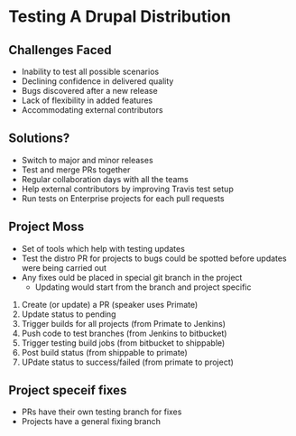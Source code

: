 # Testing A Drupal Distribution

## Challenges Faced

- Inability to test all possible scenarios
- Declining confidence in delivered quality
- Bugs discovered after a new release
- Lack of flexibility in added features
- Accommodating external contributors

## Solutions?

- Switch to major and minor releases
- Test and merge PRs together
- Regular collaboration days with all the teams
- Help external contributors by improving Travis test setup
- Run tests on Enterprise projects for each pull requests

## Project Moss

- Set of tools which help with testing updates
- Test the distro PR for projects to bugs could be spotted before updates were being carried out
- Any fixes ould be placed in special git branch in the project
  - Updating would start from the branch and project specific

1. Create (or update) a PR (speaker uses Primate)
1. Update status to pending
1. Trigger builds for all projects (from Primate to Jenkins)
1. Push code to test branches (from Jenkins to bitbucket)
1. Trigger testing build jobs (from bitbucket to shippable)
1. Post build status (from shippable to primate)
1. UPdate status to success/failed (from primate to project)

## Project speceif fixes

- PRs have their own testing branch for fixes
- Projects have a general fixing branch
